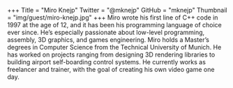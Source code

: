 +++
Title = "Miro Knejp"
Twitter = "@mknejp"
GitHub = "mknejp"
Thumbnail = "img/guest/miro-knejp.jpg"
+++
Miro wrote his first line of C++ code in 1997 at the age of 12, and it has been his programming language of choice ever since. He’s especially passionate about low-level programming, assembly, 3D graphics, and games engineering. Miro holds a Master’s degrees in Computer Science from the Technical University of Munich. He has worked on projects ranging from designing 3D rendering libraries to building airport self-boarding control systems. He currently works as freelancer and trainer, with the goal of creating his own video game one day.